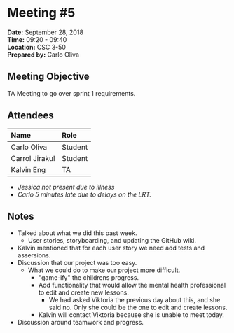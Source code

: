 # Meeting #5
**Date:** September 28, 2018  
**Time:** 09:20 - 09:40   
**Location:** CSC 3-50  
**Prepared by:** Carlo Oliva  

## Meeting Objective
TA Meeting to go over sprint 1 requirements. 

## Attendees
|Name| **Role**
|:----------------|:---------------
|Carlo Oliva|Student |  
|Carrol Jirakul|Student|  
|Kalvin Eng|TA|  

* _Jessica not present due to illness_
* _Carlo 5 minutes late due to delays on the LRT._  

## Notes
* Talked about what we did this past week.
  * User stories, storyboarding, and updating the GitHub wiki.  
* Kalvin mentioned that for each user story we need add tests and assersions.
* Discussion that our project was too easy. 
  * What we could do to make our project more difficult. 
    * "game-ify" the childrens progress. 
    * Add functionality that would allow the mental health professional to edit and create new lessons. 
      * We had asked Viktoria the previous day about this, and she said no. Only she could be the one to edit and create lessons.
    * Kalvin will contact Viktoria because she is unable to meet today.  
* Discussion around teamwork and progress.